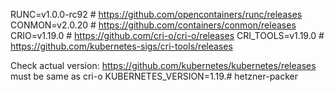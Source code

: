 RUNC=v1.0.0-rc92    # https://github.com/opencontainers/runc/releases
CONMON=v2.0.20      # https://github.com/containers/conmon/releases
CRIO=v1.19.0      # https://github.com/cri-o/cri-o/releases
CRI_TOOLS=v1.19.0   # https://github.com/kubernetes-sigs/cri-tools/releases

Check actual version: https://github.com/kubernetes/kubernetes/releases must be same as cri-o
KUBERNETES_VERSION=1.19.# hetzner-packer
